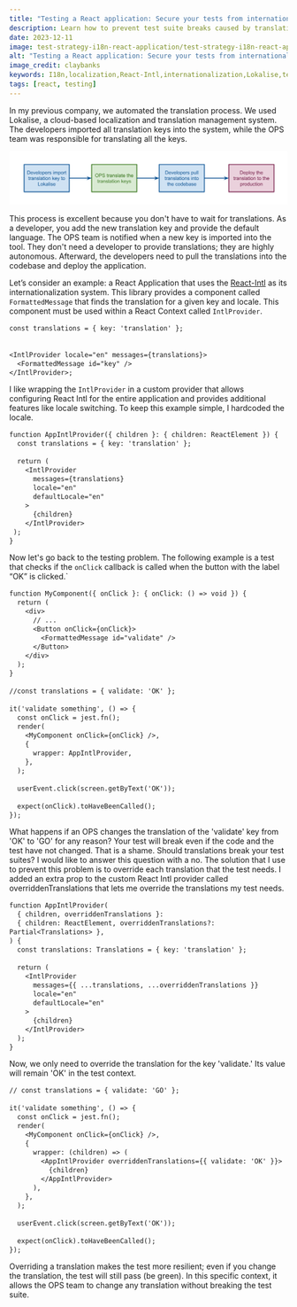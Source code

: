 ```yaml
---
title: "Testing a React application: Secure your tests from internationalization impact"
description: Learn how to prevent test suite breaks caused by translation changes through an innovative solution, ensuring resilience and flexibility in your testing approach.
date: 2023-12-11
image: test-strategy-i18n-react-application/test-strategy-i18n-react-application.webp
alt: "Testing a React application: Secure your tests from internationalization impact"
image_credit: claybanks
keywords: I18n,localization,React-Intl,internationalization,Lokalise,testing,React testing,Jest,React Context,React,Typescript,Javascript
tags: [react, testing]
---
```


In my previous company, we automated the translation process. We used Lokalise, a cloud-based localization and translation management system. The developers imported all translation keys into the system, while the OPS team was responsible for translating all the keys.

![translation management workflow with lokalized](images/posts/test-strategy-i18n-react-application/translation-management-workflow.svg)

This process is excellent because you don't have to wait for translations. As a developer, you add the new translation key and provide the default language. The OPS team is notified when a new key is imported into the tool. They don't need a developer to provide translations; they are highly autonomous. Afterward, the developers need to pull the translations into the codebase and deploy the application.

Let’s consider an example: a React Application that uses the [React-Intl](https://github.com/formatjs/formatjs) as its internationalization system. This library provides a component called `FormattedMessage` that finds the translation for a given key and locale. This component must be used within a React Context called `IntlProvider`.

```tsx
const translations = { key: 'translation' };


<IntlProvider locale="en" messages={translations}>
  <FormattedMessage id="key" />
</IntlProvider>;
```

I like wrapping the `IntlProvider` in a custom provider that allows configuring React Intl for the entire application and provides additional features like locale switching. To keep this example simple, I hardcoded the locale.

```tsx
function AppIntlProvider({ children }: { children: ReactElement }) {
  const translations = { key: 'translation' };
 
  return (
    <IntlProvider
      messages={translations}
      locale="en"
      defaultLocale="en"
    >
      {children}
    </IntlProvider>
 );
}
```

Now let's go back to the testing problem. The following example is a test that checks if the `onClick` callback is called when the button with the label “OK” is clicked.`

```tsx
function MyComponent({ onClick }: { onClick: () => void }) {
  return (
    <div>
      // ...
      <Button onClick={onClick}>
        <FormattedMessage id="validate" />
      </Button>
    </div>
  );
}

//const translations = { validate: 'OK' };

it('validate something', () => {
  const onClick = jest.fn();
  render(
    <MyComponent onClick={onClick} />,
    {
      wrapper: AppIntlProvider,
    },
  );
 
  userEvent.click(screen.getByText('OK'));
 
  expect(onClick).toHaveBeenCalled();
});
```

What happens if an OPS changes the translation of the 'validate' key from 'OK' to 'GO' for any reason? Your test will break even if the code and the test have not changed. That is a shame. Should translations break your test suites? I would like to answer this question with a no.
The solution that I use to prevent this problem is to override each translation that the test needs. I added an extra prop to the custom React Intl provider called overriddenTranslations that lets me override the translations my test needs.

```tsx
function AppIntlProvider(
  { children, overriddenTranslations }:
  { children: ReactElement, overriddenTranslations?: Partial<Translations> },
) {
  const translations: Translations = { key: 'translation' };
 
  return (
    <IntlProvider
      messages={{ ...translations, ...overriddenTranslations }}
      locale="en"
      defaultLocale="en"
    >
      {children}
    </IntlProvider>
  );
}
```

Now, we only need to override the translation for the key 'validate.' Its value will remain 'OK' in the test context.

```tsx
// const translations = { validate: 'GO' };

it('validate something', () => {
  const onClick = jest.fn();
  render(
    <MyComponent onClick={onClick} />,
    {
      wrapper: (children) => (
        <AppIntlProvider overriddenTranslations={{ validate: 'OK' }}>
          {children}
        </AppIntlProvider>
      ),
    },
  );
  
  userEvent.click(screen.getByText('OK'));
  
  expect(onClick).toHaveBeenCalled();
});
```

Overriding a translation makes the test more resilient; even if you change the translation, the test will still pass (be green). In this specific context, it allows the OPS team to change any translation without breaking the test suite.
